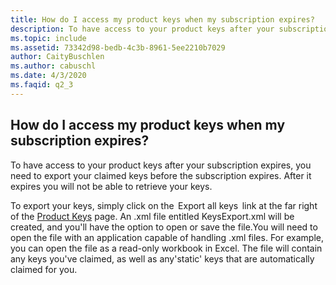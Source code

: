 ```yaml
---
title: How do I access my product keys when my subscription expires?
description: To have access to your product keys after your subscription expires, you need to export your claimed keys before the subscription...
ms.topic: include
ms.assetid: 73342d98-bedb-4c3b-8961-5ee2210b7029
author: CaityBuschlen
ms.author: cabuschl
ms.date: 4/3/2020
ms.faqid: q2_3
---
```


## How do I access my product keys when my subscription expires?

To have access to your product keys after your subscription expires, you need to export your claimed keys before the subscription expires. After it expires you will not be able to retrieve your keys.

To export your keys, simply click on the  Export all keys  link at the far right of the [Product Keys](https://my.visualstudio.com/ProductKeys) page. An .xml file entitled KeysExport.xml will be created, and you'll have the option to open or save the file.You will need to open the file with an application capable of handling .xml files. For example, you can open the file as a read-only workbook in Excel. The file will contain any keys you've claimed, as well as any\'static\' keys that are automatically claimed for you.

